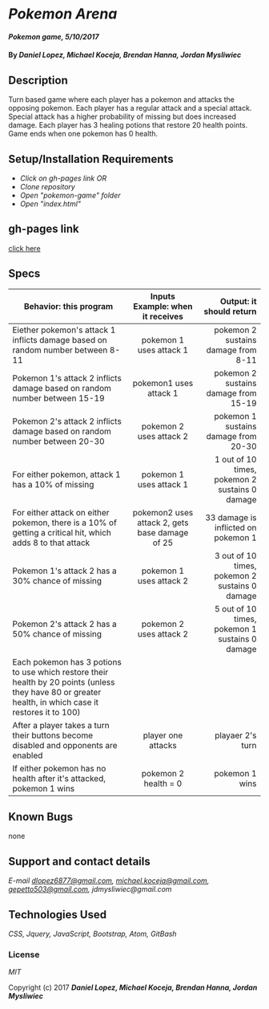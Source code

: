 # _Pokemon Arena_

#### _Pokemon game, 5/10/2017_

#### By _**Daniel Lopez, Michael Koceja, Brendan Hanna, Jordan Mysliwiec**_

## Description

Turn based game where each player has a pokemon and attacks the opposing pokemon. Each player has a regular attack and a special attack. Special attack has a higher probability of missing but does increased damage. Each player has 3 healing potions that restore 20 health points. Game ends when one pokemon has 0 health.

## Setup/Installation Requirements

* _Click on gh-pages link_
 _OR_
* _Clone repository_
* _Open "pokemon-game" folder_
* _Open "index.html"_

## gh-pages link
[click here](https://dlopez6877.github.io/pokemon-game)

## Specs
| Behavior: this program | Inputs Example: when it receives | Output: it should return|
|------------------|:-------------:|------:|
|Eiether pokemon's attack 1 inflicts damage based on random number between 8-11|pokemon 1 uses attack 1|pokemon 2 sustains damage from 8-11|
|Pokemon 1's attack 2 inflicts damage based on random number between 15-19|pokemon1 uses attack 1|pokemon 2 sustains damage from 15-19|
|Pokemon 2's attack 2 inflicts damage based on random number between 20-30|pokemon 2 uses attack 2|pokemon 1 sustains damage from 20-30|
|For either pokemon, attack 1 has a 10% of missing|pokemon 1 uses attack 1| 1 out of 10 times, pokemon 2 sustains 0 damage|
|For either attack on either pokemon, there is a 10% of getting a critical hit, which adds 8 to that attack|pokemon2 uses attack 2, gets base damage of 25|33 damage is inflicted on pokemon 1|
|Pokemon 1's attack 2 has a 30% chance of missing|pokemon 1 uses attack 2| 3 out of 10 times, pokemon 2 sustains 0 damage|
|Pokemon 2's attack 2 has a 50% chance of missing|pokemon 2 uses attack 2| 5 out of 10 times, pokemon 1 sustains 0 damage|
|Each pokemon has 3 potions to use which restore their health by 20 points (unless they have 80 or greater health, in which case it restores it to 100)|
|After a player takes a turn their buttons become disabled and opponents are enabled|player one attacks| playaer 2's turn|
|If either pokemon has no health after it's attacked, pokemon 1 wins|pokemon 2 health = 0|pokemon 1 wins|

## Known Bugs

none

## Support and contact details

_E-mail dlopez6877@gmail.com, michael.koceja@gmail.com, gepetto503@gmail.com, jdmysliwiec@gmail.com_

## Technologies Used

_CSS, Jquery, JavaScript, Bootstrap, Atom, GitBash_

### License

*MIT*

Copyright (c) 2017 **_Daniel Lopez, Michael Koceja, Brendan Hanna, Jordan Mysliwiec_**
